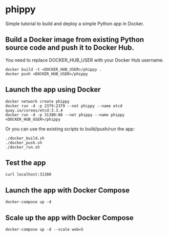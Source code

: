 # phippy
Simple tutorial to build and deploy a simple Python app in Docker.


## Build a Docker image from existing Python source code and push it to Docker Hub. 

You need to replace DOCKER_HUB_USER with your Docker Hub username.
```
docker build -t <DOCKER_HUB_USER>/phippy .
docker push <DOCKER_HUB_USER>/phippy
```

## Launch the app using Docker
```
docker network create phippy
docker run -d -p 2379:2379 --net phippy --name etcd quay.io/coreos/etcd:3.3.4
docker run -d -p 31380:80 --net phippy --name phippy <DOCKER_HUB_USER>/phippy
```

Or you can use the existing scripts to build/push/run the app:

```
./docker_build.sh
./docker_push.sh
./docker_run.sh 
```

## Test the app
```
curl localhost:31380
```

## Launch the app with Docker Compose
```
docker-compose up -d 
```

## Scale up the app with Docker Compose
```
docker-compose up -d --scale web=5
```
